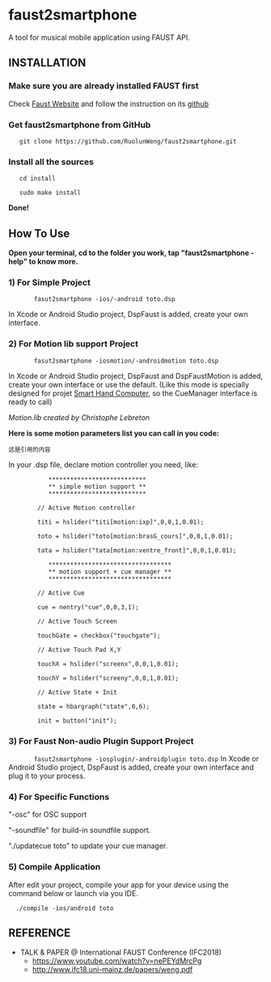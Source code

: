 # faust2smartphone
A tool for musical mobile application using FAUST API.



## INSTALLATION 

### Make sure you are already installed FAUST first
Check [Faust Website](https://faust.grame.fr/) and follow the instruction on its [github](https://github.com/grame-cncm/faust)

### Get faust2smartphone from GitHub
`   git clone https://github.com/RuolunWeng/faust2smartphone.git`
 
### Install all the sources
`   cd install`

`   sudo make install`

**Done!**



## How To Use

**Open your terminal, cd to the folder you work, tap "faust2smartphone -help" to know more.**

### 1) For Simple Project
`       fasut2smartphone -ios/-android toto.dsp`

In Xcode or Android Studio project, DspFaust is added, create your own interface. 

### 2) For Motion lib support Project
`       fasut2smartphone -iosmotion/-androidmotion toto.dsp`

In Xcode or Android Studio project, DspFaust and DspFaustMotion is added, create your own interface or use the default. 
(Like this mode is specially designed for projet [Smart Hand Computer](https://www.lisilog.com/en/shc-2/), so the CueManager interface is ready to call)

*Motion.lib created by Christophe Lebreton*

**Here is some motion parameters list you can call in you code:**
>
    这是引用的内容
>

In your .dsp file, declare motion controller you need, like:
```      
           ***************************
           ** simple motion support **
           ***************************

        // Active Motion controller

        titi = hslider("titi[motion:ixp]",0,0,1,0.01);

        toto = hslider("toto[motion:brasG_cours]",0,0,1,0.01);

        tata = hslider("tata[motion:ventre_front]",0,0,1,0.01);
        
           **********************************
           ** motion support + cue manager **
           **********************************
        
        // Active Cue
        
        cue = nentry("cue",0,0,3,1);

        // Active Touch Screen

        touchGate = checkbox("touchgate");

        // Active Touch Pad X,Y

        touchX = hslider("screenx",0,0,1,0.01);

        touchY = hslider("screeny",0,0,1,0.01);
        
        // Active State + Init
        
        state = hbargraph("state",0,6);
        
        init = button("init");

```
### 3) For Faust Non-audio Plugin Support Project
`       fasut2smartphone -iosplugin/-androidplugin toto.dsp`
In Xcode or Android Studio project, DspFaust is added, create your own interface and plug it to your process. 
### 4) For Specific Functions

"-osc" for OSC support
    
"-soundfile" for build-in soundfile support.
 
"./updatecue toto" to update your cue manager.
    
### 5) Compile Application
After edit your project, compile your app for your device using the command below or launch via you IDE.

`   ./compile -ios/android toto `



## REFERENCE

- TALK & PAPER @ International FAUST Conference (IFC2018)
    * https://www.youtube.com/watch?v=nePEYdMrcPg
    * http://www.ifc18.uni-mainz.de/papers/weng.pdf

